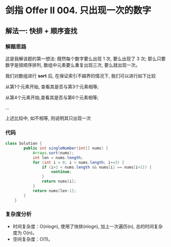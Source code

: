 # 剑指 Offer II 004. 只出现一次的数字 



## 解法一: 快排 + 顺序查找



### 解题思路

这是我解该题的第一想法: 既然每个数字要么出现 1 次, 要么出现了 3 次; 那么只要数字是按顺序排列, 数组中元素要么重复出现三次, 要么就出现一次。

我们对数组进行 **sort** 后, 在保证索引不越界的情况下, 我们可以进行如下比较

从第1个元素开始, 查看其是否与第3个元素相等;

从第4个元素开始,查看其是否与第6个元素相等;

...

上述比较中, 如不相等, 则说明其只出现一次



### 代码

```java
class Solution {
		public int singleNumber(int[] nums) {
			Arrays.sort(nums);
            int len = nums.length;
			for (int i = 0; i < nums.length; i+=3) {
				if (i+2 < nums.length && nums[i] == nums[i+2]) {
					continue;
				}
				return nums[i];
			}
			return nums[len-1];
		}
	}
```



### 复杂度分析

- 时间复杂度：O(nlogn), 使用了快排(nlogn), 加上一次遍历(n), 总的时间复杂度为 O(n)。
- 空间复杂度：O(1)。


